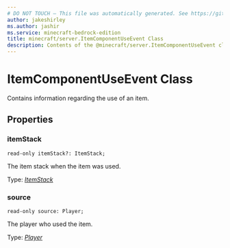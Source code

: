 ```yaml
---
# DO NOT TOUCH — This file was automatically generated. See https://github.com/mojang/minecraftapidocsgenerator to modify descriptions, examples, etc.
author: jakeshirley
ms.author: jashir
ms.service: minecraft-bedrock-edition
title: minecraft/server.ItemComponentUseEvent Class
description: Contents of the @minecraft/server.ItemComponentUseEvent class.
---
```

# ItemComponentUseEvent Class

Contains information regarding the use of an item.

## Properties

### **itemStack**
`read-only itemStack?: ItemStack;`

The item stack when the item was used.

Type: [*ItemStack*](ItemStack.md)

### **source**
`read-only source: Player;`

The player who used the item.

Type: [*Player*](Player.md)
